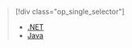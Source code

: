 > [!div class="op_single_selector"]
> * [.NET](../articles/iot-hub/iot-hub-csharp-csharp-file-upload.md)
> * [Java](../articles/iot-hub/iot-hub-java-java-file-upload.md)
